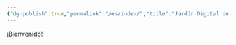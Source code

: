 ```yaml
---
{"dg-publish":true,"permalink":"/es/index/","title":"Jardín Digital de Rubén"}
---
```


¡Bienvenido!
